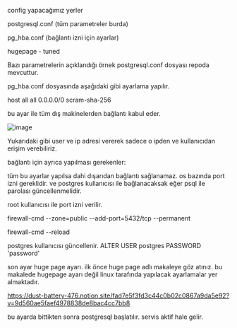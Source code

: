 config yapacağımız yerler

postgresql.conf     (tüm parametreler burda)

pg_hba.conf     (bağlantı izni için ayarlar)

hugepage - tuned

Bazı parametrelerin açıklandığı örnek postgresql.conf dosyası repoda mevcuttur.

pg_hba.conf dosyasında aşağıdaki gibi ayarlama yapılır.

host    all             all             0.0.0.0/0               scram-sha-256

bu ayar ile tüm dış makinelerden bağlantı kabul eder.

![image](https://github.com/dbaemreors/postgresconf/assets/132146256/14f4cbc8-1eeb-4fa6-b99e-5df71f674e2d)

Yukarıdaki gibi user ve ip adresi vererek sadece o ipden ve kullanıcıdan erişim verebiliriz.

bağlantı için ayrıca yapılması gerekenler:

tüm bu ayarlar yapılsa dahi dışarıdan bağlantı sağlanamaz. os bazında port izni gereklidir. ve postgres kullanıcısı ile bağlanacaksak eğer psql ile parolası güncellenmelidir.

root kullanıcısı ile port izni verilir.

firewall-cmd --zone=public --add-port=5432/tcp --permanent

firewall-cmd --reload

postgres kullanıcısı güncellenir.
ALTER USER postgres PASSWORD 'password'

son ayar huge page ayarı. ilk önce huge page adlı makaleye göz atınız. bu makalede hugepage ayarı değil linux tarafında yapılacak ayarlamalar yer almaktadır.

https://dust-battery-476.notion.site/fad7e5f3fd3c44c0b02c0867a9da5e92?v=9d560ae5faef4978838de8bac4cc7bb8

bu ayarda bittikten sonra postgresql başlatılır. servis aktif hale gelir.
